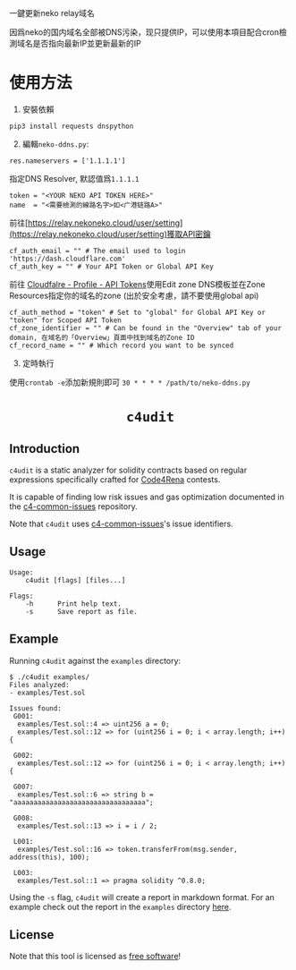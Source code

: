一鍵更新neko relay域名

因爲neko的国内域名全部被DNS污染，现只提供IP，可以使用本項目配合cron檢測域名是否指向最新IP並更新最新的IP

# 使用方法
1. 安裝依賴

`pip3 install requests dnspython`

2. 編輯`neko-ddns.py`:
```
res.nameservers = ['1.1.1.1']
```
指定DNS Resolver, 默認值爲`1.1.1.1`

```
token = "<YOUR NEKO API TOKEN HERE>" 
name  = "<需要檢測的線路名字>如<广港链路A>"
```
前往[https://relay.nekoneko.cloud/user/setting](https://relay.nekoneko.cloud/user/setting)獲取API密鑰

```
cf_auth_email = "" # The email used to login 'https://dash.cloudflare.com'
cf_auth_key = "" # Your API Token or Global API Key 
```
前往 [Cloudfalre - Profile - API Tokens](https://dash.cloudflare.com/profile/api-tokens)使用Edit zone DNS模板並在Zone Resources指定你的域名的zone (出於安全考慮，請不要使用global api)

```
cf_auth_method = "token" # Set to "global" for Global API Key or "token" for Scoped API Token
cf_zone_identifier = "" # Can be found in the "Overview" tab of your domain, 在域名的「Overview」頁面中找到域名的Zone ID
cf_record_name = "" # Which record you want to be synced
```

3. 定時執行

使用`crontab -e`添加新規則即可
`30 * * * * /path/to/neko-ddns.py`


<h1 align=center><code>c4udit</code></h1>

## Introduction

`c4udit` is a static analyzer for solidity contracts based on regular
expressions specifically crafted for [Code4Rena](https://code4rena.com) contests.

It is capable of finding low risk issues and gas optimization documented in the
[c4-common-issues](https://github.com/byterocket/c4-common-issues) repository.

Note that `c4udit` uses [c4-common-issues](https://github.com/byterocket/c4-common-issues)'s issue identifiers.

## Usage

```
Usage:
	c4udit [flags] [files...]

Flags:
	-h		Print help text.
	-s		Save report as file.
```

## Example

Running `c4udit` against the `examples` directory:
```
$ ./c4udit examples/
Files analyzed:
- examples/Test.sol

Issues found:
 G001:
  examples/Test.sol::4 => uint256 a = 0;
  examples/Test.sol::12 => for (uint256 i = 0; i < array.length; i++) {

 G002:
  examples/Test.sol::12 => for (uint256 i = 0; i < array.length; i++) {

 G007:
  examples/Test.sol::6 => string b = "aaaaaaaaaaaaaaaaaaaaaaaaaaaaaaaaa";

 G008:
  examples/Test.sol::13 => i = i / 2;

 L001:
  examples/Test.sol::16 => token.transferFrom(msg.sender, address(this), 100);

 L003:
  examples/Test.sol::1 => pragma solidity ^0.8.0;
```

Using the `-s` flag, `c4udit` will create a report in markdown format.
For an example check out the report in the `examples` directory [here](./examples/c4udit-report.md).


## License

Note that this tool is licensed as [free software](./LICENSE)!
